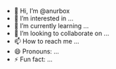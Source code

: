 - 👋 Hi, I’m @anurbox
- 👀 I’m interested in ...
- 🌱 I’m currently learning ...
- 💞️ I’m looking to collaborate on ...
- 📫 How to reach me ...
- 😄 Pronouns: ...
- ⚡ Fun fact: ...

<!---
anurbox/anurbox is a ✨ special ✨ repository because its `README.md` (this file) appears on your GitHub profile.
You can click the Preview link to take a look at your changes.
--->
